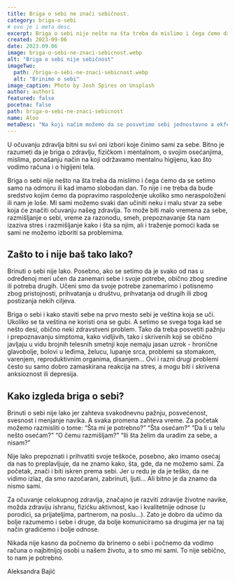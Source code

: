 ```yaml
---
title: Briga o sebi ne znači sebičnost.
category: briga-o-sebi
# ovo je i meta desc
excerpt: Briga o sebi nije nešto na šta treba da mislimo i čega ćemo da se setimo samo na odmoru ili kad imamo slobodan dan.
created: 2023-09-06
date: 2023.09.06
image: briga-o-sebi-ne-znaci-sebicnost.webp
alt: "Briga o sebi nije sebičnost"
imageTwo:
  path: /briga-o-sebi-ne-znaci-sebicnost.webp
  alt: "Brinimo o sebi"
image_caption: Photo by Josh Spires on Unsplash
author: author1
featured: false
pocetna: false
path: briga-o-sebi-ne-znaci-sebicnost
name: Aloo
metaDesc: "Na koji načim možemo da se posvetimo sebi jednostavno a ekfektno. Objašnjenje zašto je to sasvim normalno i zašto je to neophodno za naše zdravlje."
---
```




U očuvanju zdravlja bitni su svi oni izbori koje činimo sami za sebe. Bitno je razumeti da je  briga o zdravlju, fizičkom i mentalnom, o svojim osećanjima, mislima, ponašanju način na koji održavamo mentalnu higijenu, kao što vodimo računa i o higijeni tela. 

Briga o sebi nije nešto na šta treba da mislimo i čega ćemo da  se setimo samo na odmoru ili kad imamo slobodan dan. To nije i ne treba da bude sredstvo kojim ćemo da popravimo raspoloženje ukoliko smo neraspoloženi ili nam je loše. Mi sami možemo svaki dan učiniti neku i malu stvar za sebe koja će značiti očuvanju našeg zdravlja. To može biti malo vremena za sebe, razmišljanje o sebi, vreme za razonodu, smeh, prepoznavanje šta nam izaziva stres i razmišljanje kako i  šta sa njim, ali i traženje pomoći kada se sami ne možemo izboriti sa problemima. 

## Zašto to i nije baš tako lako?

Brinuti o sebi nije lako. Posebno, ako se setimo da je svako od nas u određenoj meri učen da zanemari sebe i svoje potrebe, obično zbog sredine ili potreba drugih. Učeni smo da svoje potrebe zanemarimo i potisnemo zbog pristojnosti, prihvatanja u društvu, prihvatanja od drugih ili zbog postizanja nekih ciljeva. 

Briga o sebi i kako staviti sebe na prvo mesto sebi je veština koja se uči. Ukoliko se ta veština ne koristi ona se gubi. A setimo se svega toga kad se nešto desi, obično neki zdravstveni problem. Tako da treba posvetiti pažnju i prepoznavanju simptoma, kako vidljivih, tako i skrivenih koji se obično javljaju u vidu brojnih telesnih smetnji koje nemaju jasan uzrok - hronične glavobolje, bolovi u leđima, želucu, lupanje srca, problemi sa stomakom, varenjem, reproduktivnim organima, disanjem... Ovi i razni drugi problemi često su samo dobro zamaskirana reakcija na stres, a mogu biti i skrivena anksioznost ili depresija.

## Kako izgleda briga o sebi?

Brinuti o sebi nije lako jer zahteva svakodnevnu pažnju, posvećenost, svesnost i menjanje navika. A svaka promena zahteva vreme. Za početak možemo razmisliti o tome: “Šta mi je potrebno?” “Šta osećam?” “Da li u telu nešto osećam?” “O čemu razmišljam?” “Ili šta želim da uradim za sebe, a nisam?” 

Nije lako prepoznati i prihvatiti svoje teškoće, posebno, ako imamo osećaj da nas to preplavljuje, da ne znamo kako, šta, gde, da ne možemo sami.  Za početak, znači i biti iskren prema sebi.  Jer u redu je da je teško, da ne vidimo izlaz, da smo razočarani, zabrinuti, ljuti... Ali bitno je da znamo da nismo sami.

Za očuvanje celokupnog zdravlja, značajno je razviti zdravije životne navike, možda zdraviju ishranu, fizićku aktivnost, kao i kvalitetnije odnose (u porodici, sa prijateljima, partnerom, na poslu...). Zato je dobro da učimo da bolje razumemo i  sebe i druge, da bolje komuniciramo sa drugima jer na taj način gradićemo i bolje odnose.

Nikada nije kasno da počnemo da brinemo o sebi i počnemo da vodimo računa o najbitnijoj osobi u našem životu, a to smo mi sami. To nije sebično, to nam je potrebno.

Aleksandra Bajić
